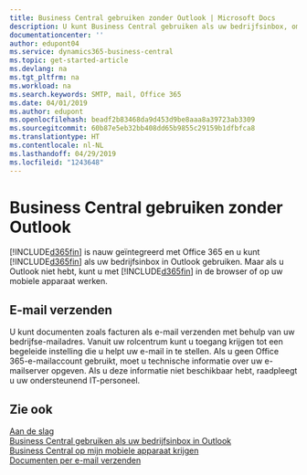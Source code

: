 ```yaml
---
title: Business Central gebruiken zonder Outlook | Microsoft Docs
description: U kunt Business Central gebruiken als uw bedrijfsinbox, omdat deze is geïntegreerd met Office 365. U kunt echter ook zonder Outlook in een browser werken, of op uw mobiele apparaat.
documentationcenter: ''
author: edupont04
ms.service: dynamics365-business-central
ms.topic: get-started-article
ms.devlang: na
ms.tgt_pltfrm: na
ms.workload: na
ms.search.keywords: SMTP, mail, Office 365
ms.date: 04/01/2019
ms.author: edupont
ms.openlocfilehash: beadf2b83468da9d453d9be8aaa8a39723ab3309
ms.sourcegitcommit: 60b87e5eb32bb408dd65b9855c29159b1dfbfca8
ms.translationtype: HT
ms.contentlocale: nl-NL
ms.lasthandoff: 04/29/2019
ms.locfileid: "1243648"
---
```

# <a name="using-business-central-without-outlook"></a>Business Central gebruiken zonder Outlook
[!INCLUDE[d365fin](includes/d365fin_md.md)] is nauw geïntegreerd met Office 365 en u kunt [!INCLUDE[d365fin](includes/d365fin_md.md)] als uw bedrijfsinbox in Outlook gebruiken. Maar als u Outlook niet hebt, kunt u met [!INCLUDE[d365fin](includes/d365fin_md.md)] in de browser of op uw mobiele apparaat werken.  

## <a name="sending-email"></a>E-mail verzenden
U kunt documenten zoals facturen als e-mail verzenden met behulp van uw bedrijfse-mailadres. Vanuit uw rolcentrum kunt u toegang krijgen tot een begeleide instelling die u helpt uw e-mail in te stellen. Als u geen Office 365-e-mailaccount gebruikt, moet u technische informatie over uw e-mailserver opgeven. Als u deze informatie niet beschikbaar hebt, raadpleegt u uw ondersteunend IT-personeel.  


## <a name="see-also"></a>Zie ook
[Aan de slag](product-get-started.md)  
[Business Central gebruiken als uw bedrijfsinbox in Outlook](admin-outlook.md)  
[Business Central op mijn mobiele apparaat krijgen](install-mobile-app.md)  
[Documenten per e-mail verzenden](ui-how-send-documents-email.md)
